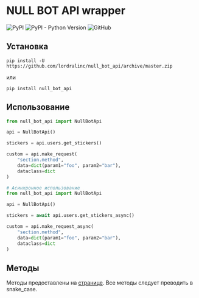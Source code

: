 # NULL BOT API wrapper



![PyPI](https://img.shields.io/pypi/v/null-bot-api)
![PyPI - Python Version](https://img.shields.io/pypi/pyversions/null-bot-api)
![GitHub](https://img.shields.io/github/license/lordralinc/null_bot_api)

## Установка 
```shell
pip install -U https://github.com/lordralinc/null_bot_api/archive/master.zip
```

или 

```shell
pip install null_bot_api
```

## Использование

```python
from null_bot_api import NullBotApi

api = NullBotApi()

stickers = api.users.get_stickers()

custom = api.make_request(
    "section.method", 
    data=dict(param1="foo", param2="bar"), 
    dataclass=dict
)
```

```python
# Асинхронное использование
from null_bot_api import NullBotApi

api = NullBotApi()

stickers = await api.users.get_stickers_async()

custom = api.make_request_async(
    "section.method", 
    data=dict(param1="foo", param2="bar"), 
    dataclass=dict
)
```

## Методы
Методы предоставлены на [странице](https://vk.com/@null_bot-api).
Все методы следует преводить в snake_case.